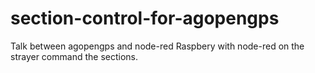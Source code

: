 # section-control-for-agopengps

Talk between agopengps and node-red
Raspbery with node-red on the strayer command the sections.
